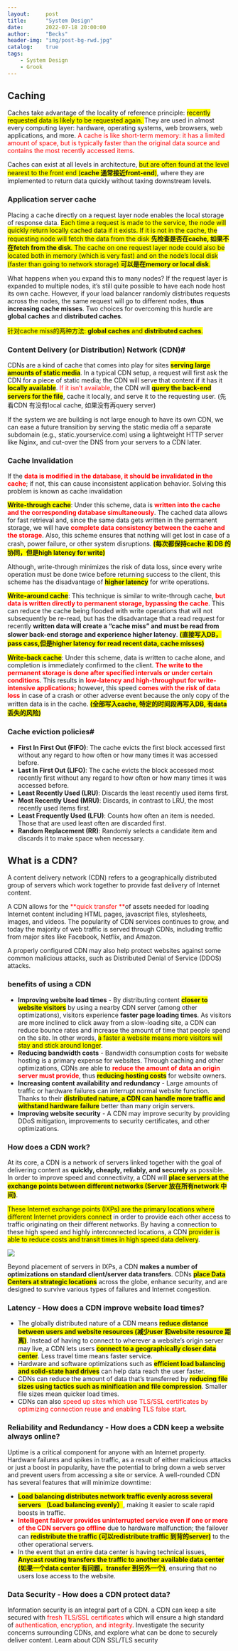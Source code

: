 ```yaml
---
layout:     post
title:      "System Design"
date:       2022-07-18 20:00:00
author:     "Becks"
header-img: "img/post-bg-rwd.jpg"
catalog:    true
tags:
    - System Design
    - Grook
---
```


## Caching 


Caches take advantage of the locality of reference principle: <span style="background-color:#FFFF00">recently requested data is likely to be requested again. </span> They are used in almost every computing layer: hardware, operating systems, web browsers, web applications, and more.  <span style="color:red">A cache is like short-term memory: it has a limited amount of space, but is typically faster than the original data source and contains the most recently accessed items</span>. 

Caches can exist at all levels in architecture, <span style="background-color:#FFFF00">but are often found at the level nearest to the front end (**cache 通常接近front-end**)</span>, where they are implemented to return data quickly without taxing downstream levels.

### Application server cache

Placing a cache directly on a request layer node enables the local storage of response data. <span style="background-color:#FFFF00">Each time a request is made to the service, the node will quickly return locally cached data if it exists. If it is not in the cache, the requesting node will fetch the data from the disk **先检查是否在cache, 如果不在fetch from the disk**<span>. The cache on one request layer node could also be located both in <span style="background-color:#FFFF00">memory (which is very fast) and on the node’s local disk (faster than going to network storage) **可以是在memory or local disk**</span>.

What happens when you expand this to many nodes? If the request layer is expanded to multiple nodes, it’s still quite possible to have each node host its own cache. However, if your load balancer randomly distributes requests across the nodes, the same request will go to different nodes, **thus increasing cache misses**. Two choices for overcoming this hurdle are **global caches** and **distributed caches**.

<span style="background-color:#FFFF00">针对cache miss的两种方法: **global caches** and **distributed caches**.</span>

### Content Delivery (or Distribution) Network (CDN)#

CDNs are a kind of cache that comes into play for sites <span style="background-color:#FFFF00">**serving large amounts of static media**</span>. In a typical CDN setup, a request will first ask the CDN for a piece of static media; the CDN will serve that content if it has it <span style="background-color:#FFFF00">**locally available**</span>. <span style="color:red">If it isn’t available</span>, the CDN will <span style="background-color:#FFFF00">**query the back-end servers for the file**</span>, cache it locally, and serve it to the requesting user. (先看CDN 有没有local cache, 如果没有再query server)

If the system we are building is not large enough to have its own CDN, we can ease a future transition by serving the static media off a separate subdomain (e.g., static.yourservice.com) using a lightweight HTTP server like Nginx, and cut-over the DNS from your servers to a CDN later.

### Cache Invalidation

If the <span style="color:red">**data is modified in the database, it should be invalidated in the cache**</span>; if not, this can cause inconsistent application behavior. Solving this problem is known as cache invalidation


<span style="background-color:#FFFF00">**Write-through cache**</span>: Under this scheme, data is <span style="color:red">**written into the cache and the corresponding database simultaneously**</span>. The cached data allows for fast retrieval and, since the same data gets written in the permanent storage, we will have <span style="color:red">**complete data consistency between the cache and the storage**</span>. Also, this scheme ensures that nothing will get lost in case of a crash, power failure, or other system disruptions. <span style="background-color:#FFFF00">**(每次都保持cache 和 DB 的协同，但是high latency for write)**</span>

Although, write-through minimizes the risk of data loss, since every write operation must be done twice before returning success to the client, this scheme has the disadvantage of <span style="background-color:#FFFF00">**higher latency**</span> for write operations.

<span style="background-color:#FFFF00">**Write-around cache**</span>: This technique is similar to write-through cache, <span style="color:red">**but data is written directly to permanent storage, bypassing the cache**</span>. This can reduce the cache being flooded with write operations that will not subsequently be re-read, but has the disadvantage that a read request for recently <span style="**background-color:#FFFF00**">**written data will create a “cache miss” and must be read from slower back-end storage and experience higher latency**</span>. <span style="background-color:#FFFF00">**(直接写入DB， pass cass,但是higher latency for read recent data, cache misses)**</span>
 
<span style="background-color:#FFFF00">**Write-back cache**</span>: Under this scheme, data is written to cache alone, and completion is immediately confirmed to the client. <span style="color:red">**The write to the permanent storage is done after specified intervals or under certain conditions**</span>. This results in <span style="color:red">**low-latency and high-throughput for write-intensive applications;**</span> however, this speed <span style="color:red">**comes with the risk of data loss**</span> in case of a crash or other adverse event because the only copy of the written data is in the cache. <span style="background-color:#FFFF00">**(全部写入cache, 特定的时间段再写入DB, 有data 丢失的风险)**</span>

### Cache eviction policies#

- **First In First Out (FIFO)**: The cache evicts the first block accessed first without any regard to how often or how many times it was accessed before.
- **Last In First Out (LIFO)**: The cache evicts the block accessed most recently first without any regard to how often or how many times it was accessed before.
- **Least Recently Used (LRU)**: Discards the least recently used items first.
- **Most Recently Used (MRU)**: Discards, in contrast to LRU, the most recently used items first.
- **Least Frequently Used (LFU)**: Counts how often an item is needed. Those that are used least often are discarded first.
- **Random Replacement (RR)**: Randomly selects a candidate item and discards it to make space when necessary.


## What is a CDN?

A content delivery network (CDN) refers to a geographically distributed group of servers which work together to provide fast delivery of Internet content.

A CDN allows for the <span style="color:red">**quick transfer **</span>of assets needed for loading Internet content including HTML pages, javascript files, stylesheets, images, and videos. The popularity of CDN services continues to grow, and today the majority of web traffic is served through CDNs, including traffic from major sites like Facebook, Netflix, and Amazon.

A properly configured CDN may also help protect websites against some common malicious attacks, such as Distributed Denial of Service (DDOS) attacks.

### benefits of using a CDN

- **Improving website load times** - By distributing content <span style="background-color:#FFFF00">**closer to website visitors**</span> by using a nearby CDN server (among other optimizations), visitors experience **faster page loading times**. As visitors are more inclined to click away from a slow-loading site, a CDN can reduce bounce rates and increase the amount of time that people spend on the site. In other words, <span style="background-color:#FFFF00">a faster a website means more visitors will stay and stick around longer</span>.
- **Reducing bandwidth costs** - Bandwidth consumption costs for website hosting is a primary expense for websites. Through caching and other optimizations, CDNs are able to <span style="color:red">**reduce the amount of data an origin server must provide**</span>, thus <span style="background-color:#FFFF00">**reducing hosting costs**</span> for website owners.
- **Increasing content availability and redundancy** - Large amounts of traffic or hardware failures can interrupt normal website function. Thanks to their <span style="background-color:#FFFF00">**distributed nature, a CDN can handle more traffic and withstand hardware failure**</span> better than many origin servers.
- **Improving website security** - A CDN may improve security by providing DDoS mitigation, improvements to security certificates, and other optimizations.


### How does a CDN work?

At its core, a CDN is a network of servers linked together with the goal of delivering content as **quickly, cheaply, reliably, and securely** as possible. In order to improve speed and connectivity, a CDN will <span style="background-color:#FFFF00">**place servers at the exchange points between different networks (Server 放在所有network 中间)**</span>.

<span style="background-color:#FFFF00">These Internet exchange points (IXPs) are the primary locations where different Internet providers connect</span> in order to provide each other access to traffic originating on their different networks. By having a connection to these high speed and highly interconnected locations, a CDN <span style="background-color:#FFFF00">provider is able to reduce costs and transit times in high speed data delivery</span>.

![](/img/post/system-design/CDN.png)

Beyond placement of servers in IXPs, a CDN **makes a number of optimizations on standard client/server data transfers**. CDNs <span style="background-color:#FFFF00">**place Data Centers at strategic locations**</span> across the globe, enhance security, and are designed to survive various types of failures and Internet congestion.


### Latency - How does a CDN improve website load times?


- The globally distributed nature of a CDN means <span style="background-color:#FFFF00">**reduce distance between users and website resources (减少user 和website resource 距离)**</span>. Instead of having to connect to wherever a website’s origin server may live, a CDN lets users <span style="background-color:#FFFF00">**connect to a geographically closer data center**</span>. Less travel time means faster service.
- Hardware and software optimizations such as <span style="background-color:#FFFF00">**efficient load balancing and solid-state hard drives**</span> can help data reach the user faster.
- CDNs can reduce the amount of data that’s transferred by <span style="background-color:#FFFF00">**reducing file sizes using tactics such as minification and file compression**</span>. Smaller file sizes mean quicker load times.
- CDNs can also <span style="color:red">speed up sites which use TLS/SSL certificates by optimizing connection reuse and enabling TLS false start</span>.

### Reliability and Redundancy - How does a CDN keep a website always online?

Uptime is a critical component for anyone with an Internet property. Hardware failures and spikes in traffic, as a result of either malicious attacks or just a boost in popularity, have the potential to bring down a web server and prevent users from accessing a site or service. A well-rounded CDN has several features that will minimize downtime:

- <span style="background-color:#FFFF00">**Load balancing distributes network traffic evenly across several servers （Load balancing evenly）**</span>, making it easier to scale rapid boosts in traffic.
- <span style="color:red">**Intelligent failover provides uninterrupted service even if one or more of the CDN servers go offline**</span> due to hardware malfunction; the failover can <span style="background-color:#FFFF00">**redistribute the traffic (可以redistribute traffic 到背的server)**</span> to the other operational servers.
- In the event that an entire data center is having technical issues, <span style="background-color:#FFFF00">**Anycast routing transfers the traffic to another available data center (如果一个data center 有问题，transfer 到另外一个)**</span>, ensuring that no users lose access to the website.

### Data Security - How does a CDN protect data?

Information security is an integral part of a CDN. a CDN can keep a site secured with <span style="color:red">fresh TLS/SSL certificates</span> which will ensure a high standard of <span style="color:red">authentication, encryption, and integrity</span>. Investigate the security concerns surrounding CDNs, and explore what can be done to securely deliver content. Learn about CDN SSL/TLS security